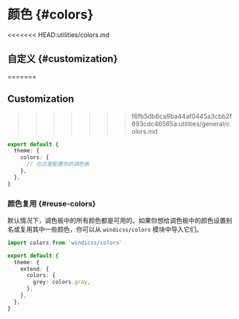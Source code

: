 # 颜色 {#colors}

<ColorsPalette />

<<<<<<< HEAD:utilities/colors.md
## 自定义 {#customization}
=======
## Customization
>>>>>>> f6fb5db6ca9ba44af0445a3cbb2f693cdc46565a:utilities/general/colors.md

```ts windi.config.js
export default {
  theme: {
    colors: {
      // 在这里配置你的调色板
    },
  },
}
```

### 颜色复用 {#reuse-colors}

默认情况下，调色板中的所有颜色都是可用的。如果你想给调色板中的颜色设置别名或复用其中一些颜色，你可以从 `windicss/colors` 模块中导入它们。

```ts windi.config.js
import colors from 'windicss/colors'

export default {
  theme: {
    extend: {
      colors: {
        grey: colors.gray,
      },
    },
  },
}
```
